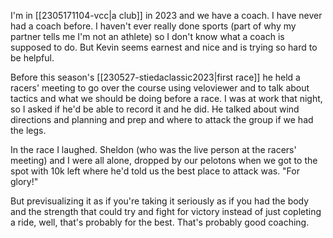 I'm in [[2305171104-vcc|a club]] in 2023 and we have a coach. I have never had a coach before. I haven't ever really done sports (part of why my partner tells me I'm not an athlete) so I don't know what a coach is supposed to do. But Kevin seems earnest and nice and is trying so hard to be helpful. 

Before this season's [[230527-stiedaclassic2023|first race]] he held a racers' meeting to go over the course using veloviewer and to talk about tactics and what we should be doing before a race. I was at work that night, so I asked if he'd be able to record it and he did. He talked about wind directions and planning and prep and where to attack the group if we had the legs. 

In the race I laughed. Sheldon (who was the live person at the racers' meeting) and I were all alone, dropped by our pelotons when we got to the spot with 10k left where he'd told us the best place to attack was. "For glory!"

But previsualizing it as if you're taking it seriously as if you had the body and the strength that could try and fight for victory instead of just copleting a ride, well, that's probably for the best. That's probably good coaching.